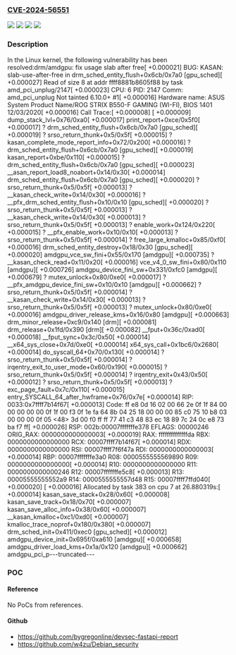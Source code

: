 ### [CVE-2024-56551](https://cve.mitre.org/cgi-bin/cvename.cgi?name=CVE-2024-56551)
![](https://img.shields.io/static/v1?label=Product&message=Linux&color=blue)
![](https://img.shields.io/static/v1?label=Version&message=&color=brightgreen)
![](https://img.shields.io/static/v1?label=Version&message=1da177e4c3f41524e886b7f1b8a0c1fc7321cac2%20&color=brightgreen)
![](https://img.shields.io/static/v1?label=Vulnerability&message=n%2Fa&color=blue)

### Description

In the Linux kernel, the following vulnerability has been resolved:drm/amdgpu: fix usage slab after free[  +0.000021] BUG: KASAN: slab-use-after-free in drm_sched_entity_flush+0x6cb/0x7a0 [gpu_sched][  +0.000027] Read of size 8 at addr ffff8881b8605f88 by task amd_pci_unplug/2147[  +0.000023] CPU: 6 PID: 2147 Comm: amd_pci_unplug Not tainted 6.10.0+ #1[  +0.000016] Hardware name: ASUS System Product Name/ROG STRIX B550-F GAMING (WI-FI), BIOS 1401 12/03/2020[  +0.000016] Call Trace:[  +0.000008]  <TASK>[  +0.000009]  dump_stack_lvl+0x76/0xa0[  +0.000017]  print_report+0xce/0x5f0[  +0.000017]  ? drm_sched_entity_flush+0x6cb/0x7a0 [gpu_sched][  +0.000019]  ? srso_return_thunk+0x5/0x5f[  +0.000015]  ? kasan_complete_mode_report_info+0x72/0x200[  +0.000016]  ? drm_sched_entity_flush+0x6cb/0x7a0 [gpu_sched][  +0.000019]  kasan_report+0xbe/0x110[  +0.000015]  ? drm_sched_entity_flush+0x6cb/0x7a0 [gpu_sched][  +0.000023]  __asan_report_load8_noabort+0x14/0x30[  +0.000014]  drm_sched_entity_flush+0x6cb/0x7a0 [gpu_sched][  +0.000020]  ? srso_return_thunk+0x5/0x5f[  +0.000013]  ? __kasan_check_write+0x14/0x30[  +0.000016]  ? __pfx_drm_sched_entity_flush+0x10/0x10 [gpu_sched][  +0.000020]  ? srso_return_thunk+0x5/0x5f[  +0.000013]  ? __kasan_check_write+0x14/0x30[  +0.000013]  ? srso_return_thunk+0x5/0x5f[  +0.000013]  ? enable_work+0x124/0x220[  +0.000015]  ? __pfx_enable_work+0x10/0x10[  +0.000013]  ? srso_return_thunk+0x5/0x5f[  +0.000014]  ? free_large_kmalloc+0x85/0xf0[  +0.000016]  drm_sched_entity_destroy+0x18/0x30 [gpu_sched][  +0.000020]  amdgpu_vce_sw_fini+0x55/0x170 [amdgpu][  +0.000735]  ? __kasan_check_read+0x11/0x20[  +0.000016]  vce_v4_0_sw_fini+0x80/0x110 [amdgpu][  +0.000726]  amdgpu_device_fini_sw+0x331/0xfc0 [amdgpu][  +0.000679]  ? mutex_unlock+0x80/0xe0[  +0.000017]  ? __pfx_amdgpu_device_fini_sw+0x10/0x10 [amdgpu][  +0.000662]  ? srso_return_thunk+0x5/0x5f[  +0.000014]  ? __kasan_check_write+0x14/0x30[  +0.000013]  ? srso_return_thunk+0x5/0x5f[  +0.000013]  ? mutex_unlock+0x80/0xe0[  +0.000016]  amdgpu_driver_release_kms+0x16/0x80 [amdgpu][  +0.000663]  drm_minor_release+0xc9/0x140 [drm][  +0.000081]  drm_release+0x1fd/0x390 [drm][  +0.000082]  __fput+0x36c/0xad0[  +0.000018]  __fput_sync+0x3c/0x50[  +0.000014]  __x64_sys_close+0x7d/0xe0[  +0.000014]  x64_sys_call+0x1bc6/0x2680[  +0.000014]  do_syscall_64+0x70/0x130[  +0.000014]  ? srso_return_thunk+0x5/0x5f[  +0.000014]  ? irqentry_exit_to_user_mode+0x60/0x190[  +0.000015]  ? srso_return_thunk+0x5/0x5f[  +0.000014]  ? irqentry_exit+0x43/0x50[  +0.000012]  ? srso_return_thunk+0x5/0x5f[  +0.000013]  ? exc_page_fault+0x7c/0x110[  +0.000015]  entry_SYSCALL_64_after_hwframe+0x76/0x7e[  +0.000014] RIP: 0033:0x7ffff7b14f67[  +0.000013] Code: ff e8 0d 16 02 00 66 2e 0f 1f 84 00 00 00 00 00 0f 1f 00 f3 0f 1e fa 64 8b 04 25 18 00 00 00 85 c0 75 10 b8 03 00 00 00 0f 05 <48> 3d 00 f0 ff ff 77 41 c3 48 83 ec 18 89 7c 24 0c e8 73 ba f7 ff[  +0.000026] RSP: 002b:00007fffffffe378 EFLAGS: 00000246 ORIG_RAX: 0000000000000003[  +0.000019] RAX: ffffffffffffffda RBX: 0000000000000000 RCX: 00007ffff7b14f67[  +0.000014] RDX: 0000000000000000 RSI: 00007ffff7f6f47a RDI: 0000000000000003[  +0.000014] RBP: 00007fffffffe3a0 R08: 0000555555569890 R09: 0000000000000000[  +0.000014] R10: 0000000000000000 R11: 0000000000000246 R12: 00007fffffffe5c8[  +0.000013] R13: 00005555555552a9 R14: 0000555555557d48 R15: 00007ffff7ffd040[  +0.000020]  </TASK>[  +0.000016] Allocated by task 383 on cpu 7 at 26.880319s:[  +0.000014]  kasan_save_stack+0x28/0x60[  +0.000008]  kasan_save_track+0x18/0x70[  +0.000007]  kasan_save_alloc_info+0x38/0x60[  +0.000007]  __kasan_kmalloc+0xc1/0xd0[  +0.000007]  kmalloc_trace_noprof+0x180/0x380[  +0.000007]  drm_sched_init+0x411/0xec0 [gpu_sched][  +0.000012]  amdgpu_device_init+0x695f/0xa610 [amdgpu][  +0.000658]  amdgpu_driver_load_kms+0x1a/0x120 [amdgpu][  +0.000662]  amdgpu_pci_p---truncated---

### POC

#### Reference
No PoCs from references.

#### Github
- https://github.com/bygregonline/devsec-fastapi-report
- https://github.com/w4zu/Debian_security

